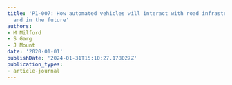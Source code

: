 ```yaml
---
title: 'P1-007: How automated vehicles will interact with road infrastructure now
  and in the future'
authors:
- M Milford
- S Garg
- J Mount
date: '2020-01-01'
publishDate: '2024-01-31T15:10:27.178027Z'
publication_types:
- article-journal
---
```

